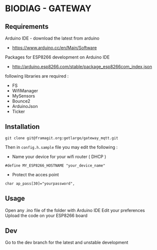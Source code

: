 # BIODIAG - GATEWAY

## Requirements

Arduino IDE - download the latest from arduino

- https://www.arduino.cc/en/Main/Software

Packages for ESP8266 development on Arduino IDE

- http://arduino.esp8266.com/stable/package_esp8266com_index.json

following libraries are required :

- FS
- WifiManager
- MySensors
- Bounce2
- ArduinoJson
- Ticker

## Installation

```
git clone git@framagit.org:getlarge/gateway_mqtt.git
```

Then in `config.h.sample` file you may edit the following :


- Name your device for your wifi router ( DHCP )
```
#define MY_ESP8266_HOSTNAME "your_device_name"
```

- Protect the acces point
```
char ap_pass[30]="yourpassword",

```

## Usage

Open any .ino file of the folder with Arduino IDE
Edit your preferences
Upload the code on your ESP8266 board

## Dev

Go to the dev branch for the latest and unstable development
